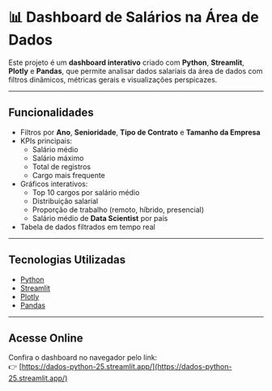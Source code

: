 # ​📊 Dashboard de Salários na Área de Dados

Este projeto é um **dashboard interativo** criado com **Python**, **Streamlit**, **Plotly** e **Pandas**, que permite analisar dados salariais da área de dados com filtros dinâmicos, métricas gerais e visualizações perspicazes.

---

##  Funcionalidades
- Filtros por **Ano**, **Senioridade**, **Tipo de Contrato** e **Tamanho da Empresa**
- KPIs principais:
  - Salário médio
  - Salário máximo
  - Total de registros
  - Cargo mais frequente
- Gráficos interativos:
  - Top 10 cargos por salário médio
  - Distribuição salarial
  - Proporção de trabalho (remoto, híbrido, presencial)
  - Salário médio de **Data Scientist** por país
- Tabela de dados filtrados em tempo real

---

##  Tecnologias Utilizadas
- [Python](https://www.python.org/)
- [Streamlit](https://streamlit.io/) 
- [Plotly](https://plotly.com/python/)
- [Pandas](https://pandas.pydata.org/)

---

## Acesse Online
Confira o dashboard no navegador pelo link:  
👉 [https://dados-python-25.streamlit.app/](https://dados-python-25.streamlit.app/)

